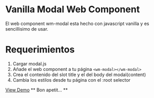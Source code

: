 # Vanilla Modal Web Component

El web component wm-modal esta hecho con javascript vanilla y es sencillisimo de usar.

# Requerimientos

1. Cargar modal.js
2. Añade el web component a tu página `<wm-modal></wm-modal>`
3. Crea el contenido del slot title y el del body del modal(content)
4. Cambia los estilos desde tu página con el :root selector

[View Demo](https://nandawtek.github.io/wm-modal/)
** Bon apetit... **
